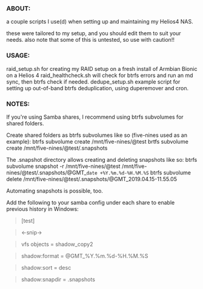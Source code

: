 ### ABOUT:
a couple scripts I use(d) when setting up and maintaining my Helios4 NAS.

these were tailored to my setup, and you should edit them to suit your needs. also note that some of this is untested, so use with caution!!

### USAGE:
raid_setup.sh for creating my RAID setup on a fresh install of Armbian Bionic on a Helios 4
raid_healthcheck.sh will check for btrfs errors and run an md sync, then btrfs check if needed.
dedupe_setup.sh example script for setting up out-of-band btrfs deduplication, using duperemover and cron.

### NOTES:
If you're using Samba shares, I recommend using btrfs subvolumes for shared folders.

Create shared folders as btrfs subvolumes like so (five-nines used as an example):
btrfs subvolume create /mnt/five-nines/@test
brtfs subvolume create /mnt/five-nines/@test/.snapshots

The .snapshot directory allows creating and deleting snapshots like so:
btrfs subvolume snapshot -r /mnt/five-nines/@test /mnt/five-nines/@test/.snapshots/@GMT_`date +%Y.%m.%d-%H.%M.%S`
btrfs subvolume delete /mnt/five-nines/@test/.snapshots/@GMT_2019.04.15-11.55.05

Automating snapshots is possible, too.

Add the following to your samba config under each share to enable previous history in Windows:

> [test]

> 	<-snip->

> 	vfs objects = shadow_copy2

> 	shadow:format = @GMT_%Y.%m.%d-%H.%M.%S

> 	shadow:sort = desc

> 	shadow:snapdir = .snapshots
